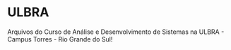 # ULBRA
Arquivos do Curso de Análise e Desenvolvimento de Sistemas na ULBRA - Campus Torres - Rio Grande do Sul! 
